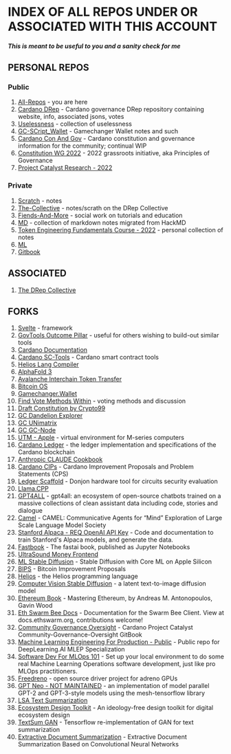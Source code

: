 # INDEX OF ALL REPOS UNDER OR ASSOCIATED WITH THIS ACCOUNT
##### This is meant to be useful to you and a sanity check for me

## PERSONAL REPOS
### Public
1. [All-Repos](https://github.com/st8tikratio/all-repos) - you are here
2. [Cardano DRep](https://github.com/st8tikratio/cardano_DRep) - Cardano governance DRep repository containing website, info, associated jsons, votes
3. [Uselessness](https://github.com/st8tikratio/Uselessness) - collection of uselessness
4. [GC-SCript_Wallet](https://github.com/st8tikratio/gc-script-wallet) - Gamechanger Wallet notes and such
5. [Cardano Con And Gov](https://github.com/st8tikratio/Cardano_Con_and_Gov) - Cardano constitution and governance information for the community; continual WIP
6. [Constitution WG 2022](https://github.com/st8tikratio/Constitution_WG_2022) - 2022 grassroots initiative, aka Principles of Governance
7. [Project Catalyst Research - 2022](https://github.com/st8tikratio/catalyst_research_2022)


### Private
1. [Scratch](https://github.com/st8tikratio/scratch) - notes
2. [The-Collective](https://github.com/st8tikratio/the-collective) - notes/scrath on the DRep Collective
3. [Fiends-And-More](https://github.com/st8tikratio/fiends-and-more) - social work on tutorials and education
4. [MD](https://github.com/st8tikratio/md) - collection of markdown notes migrated from HackMD
5. [Token Engineering Fundamentals Course - 2022](https://github.com/st8tikratio/TE_fundamentals_course_2022) - personal collection of notes
6. [ML](https://github.com/st8tikratio/ML)
7. [Gitbook](https://github.com/st8tikratio/gitbook)

## ASSOCIATED
1. [The DRep Collective](https://github.com/DRep-Collective/.github/blob/main/profile/README.md)

## FORKS
1. [Svelte](https://github.com/st8tikratio/svelte) - framework
2. [GovTools Outcome Pillar](https://github.com/st8tikratio/govtool-outcomes-pillar) - useful for others wishing to build-out similar tools
3. [Cardano Documentation](https://github.com/st8tikratio/cardano-documentation)
4. [Cardano SC-Tools](https://github.com/st8tikratio/cardano-sc-tools) - Cardano smart contract tools
5. [Helios Lang Compiler](https://github.com/st8tikratio/Helios_Lang_compiler)
6. [AlphaFold 3](https://github.com/st8tikratio/alphafold3)
7. [Avalanche Interchain Token Transfer](https://github.com/st8tikratio/avalanche-interchain-token-transfer)
8. [Bitcoin OS](https://github.com/st8tikratio/bitcoinOS)
9. [Gamechanger.Wallet](https://github.com/st8tikratio/GC_gamechanger.wallet)
10. [Find Vote Methods Within](https://github.com/st8tikratio/find_vote_methods_within--bternarytau.github.io) - voting methods and discussion
11. [Draft Constitution by Crypto99](https://github.com/st8tikratio/draft-constitution_Crypto2099)
12. [GC Dandelion Explorer](https://github.com/st8tikratio/GC_dandelion-explorer)
13. [GC UNimatrix](https://github.com/st8tikratio/GC_unimatrix)
14. [GC GC-Node](https://github.com/st8tikratio/GC_gc_node)
15. [UTM - Apple](https://github.com/st8tikratio/UTM_Apple) - virtual environment for M-series computers
16. [Cardano Ledger](https://github.com/st8tikratio/cardano-ledger) - the ledger implementation and specifications of the Cardano blockchain
17. [Anthropic CLAUDE Cookbook](https://github.com/st8tikratio/anthropic-CLAUDE-cookbook)
18. [Cardano CIPs](https://github.com/st8tikratio/Cardano_CIPs) - Cardano Improvement Proposals and Problem Statements (CPS)
19. [Ledger Scaffold](https://github.com/st8tikratio/ledger_scaffold) - Donjon hardware tool for circuits security evaluation
20. [Llama.CPP](https://github.com/st8tikratio/llama.cpp)
21. [GPT4ALL](https://github.com/st8tikratio/gpt4all) - gpt4all: an ecosystem of open-source chatbots trained on a massive collections of clean assistant data including code, stories and dialogue
22. [Camel](https://github.com/st8tikratio/camel) - CAMEL: Communicative Agents for “Mind” Exploration of Large Scale Language Model Society
23. [Stanford Alpaca - REQ OpenAI API Key](https://github.com/st8tikratio/stanford_alpaca--REQ--OpenAI_key) - Code and documentation to train Stanford's Alpaca models, and generate the data.
24. [Fastbook](https://github.com/st8tikratio/fastbook) - The fastai book, published as Jupyter Notebooks
25. [UltraSound Money Frontend](https://github.com/st8tikratio/ultra_sound_money_frontend)
26. [ML Stable Diffusion](https://github.com/st8tikratio/ml-stable-diffusion) - Stable Diffusion with Core ML on Apple Silicon
27. [BIPS](https://github.com/st8tikratio/bips) - Bitcoin Improvement Proposals
28. [Helios](https://github.com/st8tikratio/helios) - the Helios programming language
29. [Computer Vision Stable Diffusion](https://github.com/st8tikratio/compvis-stable-diffusion) - a latent text-to-image diffusion model
30. [Ethereum Book](https://github.com/st8tikratio/ethereumbook) - Mastering Ethereum, by Andreas M. Antonopoulos, Gavin Wood
31. [Eth Swarm Bee Docs](https://github.com/st8tikratio/eth-swarm-bee-docs) - Documentation for the Swarm Bee Client. View at docs.ethswarm.org, contributions welcome!
32. [Community Governance Oversight](https://github.com/st8tikratio/Community-Governance-Oversight) - Cardano Project Catalyst Community-Governance-Oversight GitBook
33. [Machine Learning Engineering For Production - Public](https://github.com/st8tikratio/machine-learning-engineering-for-production-public) - Public repo for DeepLearning.AI MLEP Specialization
34. [Software Dev For MLOps 101](https://github.com/st8tikratio/software-dev-for-mlops-101) - Set up your local environment to do some real Machine Learning Operations software development, just like pro MLOps practitioners.
35. [Freedreno](https://github.com/st8tikratio/freedreno) - open source driver project for adreno GPUs
36. [GPT Neo - NOT MAINTAINED](https://github.com/st8tikratio/gpt-neo--Not_Maintained) - an implementation of model parallel GPT-2 and GPT-3-style models using the mesh-tensorflow library
37. [LSA Text Summarization](https://github.com/st8tikratio/LSA-Text-Summarization)
38. [Ecosystem Design Toolkit](https://github.com/st8tikratio/ecosystem-design-toolkit) - An ideology-free design toolkit for digital ecosystem design
39. [TextSum GAN](https://github.com/st8tikratio/textsum-gan) - Tensorflow re-implementation of GAN for text summarization
40. [Extractive Document Summarization](https://github.com/st8tikratio/extractive-document-summarization) - Extractive Document Summarization Based on Convolutional Neural Networks





